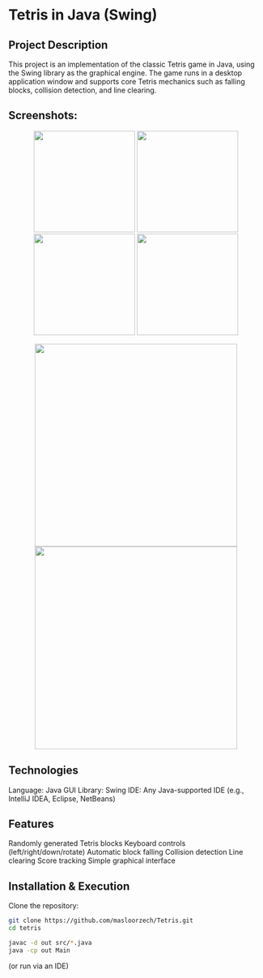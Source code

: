 # Tetris in Java (Swing)
## Project Description
This project is an implementation of the classic Tetris game in Java, using the Swing library as the graphical engine. The game runs in a desktop application window and supports core Tetris mechanics such as falling blocks, collision detection, and line clearing.

## Screenshots:

<p align="center">
    <img src="https://github.com/user-attachments/assets/e3ed31f6-5098-4025-9505-58bdf37a9f7e" width="200">
    <img src="https://github.com/user-attachments/assets/e19a8c35-6594-4793-862b-11549b195c42" width="200">
    <img src="https://github.com/user-attachments/assets/b0d501f4-9c2a-41c9-91c6-465cab21fe63" width="200">
    <img src="https://github.com/user-attachments/assets/fd9d5520-95d1-4304-ba26-a518fc5f51cd" width="200">
</p>

<p align="center">
    <img src="https://github.com/user-attachments/assets/f5aea179-df5f-4797-8799-2bd07f9216b9" width="400">
    <img src="https://github.com/user-attachments/assets/e2f62775-45e9-4b2b-be2a-e52c2851b9ff" width="400">
</p>



## Technologies
Language: Java
GUI Library: Swing
IDE: Any Java-supported IDE (e.g., IntelliJ IDEA, Eclipse, NetBeans)
## Features
Randomly generated Tetris blocks
Keyboard controls (left/right/down/rotate)
Automatic block falling
Collision detection
Line clearing
Score tracking
Simple graphical interface
## Installation & Execution
Clone the repository:
```sh
git clone https://github.com/masloorzech/Tetris.git
cd tetris
```
```sh
javac -d out src/*.java
java -cp out Main
```
(or run via an IDE)
